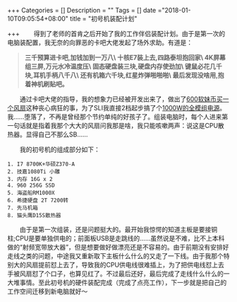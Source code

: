 +++
Categories = []
Description = ""
Tags = []
date ="2018-01-10T09:05:54+08:00"
title = "初号机装配计划"

+++
&emsp;&emsp;得到了老师的首肯之后开始了我的工作伴侣装配计划。由于是第一次的电脑装配置，我无奈的向罪恶的卡吧大佬发起了场外求助。有道是：


> **三千预算进卡吧,加钱加到一万八\\
十核E7装上去,四路泰坦抱回家\\
4K屏幕组三屏,万元水冷温度压\\
固态硬盘装三块,硬盘内存使劲加\\
键鼠必花几千块,耳机手柄八千八\\
还有机箱六千块,红星炸弹啪啪啪\\
最后发现没啥用,抱着神机刷贴吧。**


&emsp;&emsp;通过卡吧大佬的指导，我的想象力已经被开发出来了，做出了[600软妹币买一个风扇](https://item.jd.com/1748422790.html)这种丧心病狂的事，为了SLI我直接2档起步搞了个[1000W的全模组电源](https://item.jd.com/1905101.html)。我……堕落了，不再是曾经那个节约单纯的好孩子了。组装电脑时，每个人进来第一句话就是指着我那个大大的风扇问我那是啥，我只能咳嗽两声：说这是CPU散热器。显得自己不那么SB……

&emsp;&emsp;我的初号机的组成部分如下：

	1. I7 8700K+华硕Z370-A
	2. 技嘉1080Ti 小雕
	3. 内存 16G x 2
	4. 960 256G SSD
	5. 海盗船RM1000X
	6. 希捷硬盘 2T 7200转
	7. 先马机箱
	8. 猫头鹰D15S散热器

&emsp;&emsp;由于是第一次组装，还是问题挺大的。最开始我惊愕的知道主板是要接铜柱;CPU是要单独供电的；前面板USB是走跳线的……虽然说是不难，比不上本科做的“射频宽带放大器”，但是想要做好做漂亮还是不容易的。由于前期没有安排好走线之类的问题，中途我又重新取下主板什么什么的又走了一下线。由于我那个特别大的风扇提前怼上去了，导致我的CPU供电线很难插上，为了把供电线怼上去手被风扇怼了个口子，也算见红了。不过最后还好，最后完成了走线什么什么的一大堆事情。至此初号机的硬件装配完成（完成了点亮工作），下一步就是把自己的工作空间迁移到新电脑就好～


